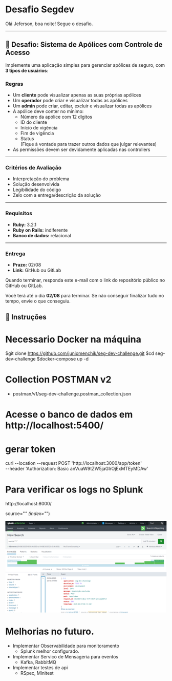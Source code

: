 # Desafio Segdev

Olá Jeferson, boa noite! Segue o desafio.

---

## 🧪 Desafio: Sistema de Apólices com Controle de Acesso

Implemente uma aplicação simples para gerenciar apólices de seguro, com **3 tipos de usuários**:
 
### Regras

- Um **cliente** pode visualizar apenas as suas próprias apólices 
- Um **operador** pode criar e visualizar todas as apólices   
- Um **admin** pode criar, editar, excluir e visualizar todas as apólices
- A apólice deve conter no mínimo:
  - Número da apólice com 12 dígitos
  - ID do cliente
  - Início de vigência
  - Fim de vigência
  - Status  
  (Fique à vontade para trazer outros dados que julgar relevantes)
- As permissões devem ser devidamente aplicadas nas controllers

---

### Critérios de Avaliação

- Interpretação do problema
- Solução desenvolvida
- Legibilidade do código
- Zelo com a entrega/descrição da solução

---

### Requisitos

- **Ruby:** 3.2.1
- **Ruby on Rails:** indiferente
- **Banco de dados:** relacional

---

### Entrega

- **Prazo:** 02/08
- **Link:** GitHub ou GitLab

Quando terminar, responda este e-mail com o link do repositório público no GitHub ou GitLab.

Você terá até o dia **02/08** para terminar. Se não conseguir finalizar tudo no tempo, envie o que conseguiu.



## 📝 Instruções
# Necessario Docker na máquina

$git clone https://github.com/juniomenchik/seg-dev-challenge.git
$cd seg-dev-challenge
$docker-compose up -d


# Collection POSTMAN v2
- postman/v1/seg-dev-challenge.postman_collection.json
# Acesse o banco de dados em http://localhost:5400/

# gerar token
curl --location --request POST 'http://localhost:3000/app/token' \
--header 'Authorization: Basic anVuaW9tZW5jaGlrOjExMTEyMDAw'

# Para verificar os logs no Splunk
http://localhost:8000/

source="*" (index="*")

![img_1.png](img_1.png)

# Melhorias no futuro.
 - Implementar Observabilidade para monitoramento
   - Splunk melhor configurado.
 - Implementar Servico de Mensageria para eventos
   - Kafka, RabbitMQ
 - Implementar testes de api
   - RSpec, Minitest
